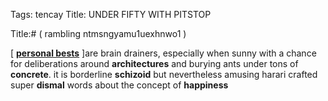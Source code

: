 Tags: tencay
Title: UNDER FIFTY WITH PITSTOP
  
Title:# ( rambling ntmsngyamu1uexhnwo1 )  
  
[ [**personal bests**](https://www.strava.com/activities/376302580) ]are brain drainers, especially when sunny with a chance for deliberations around **architectures** and burying ants under tons of **concrete**. it is borderline **schizoid** but nevertheless amusing harari crafted super **dismal** words about the concept of **happiness**
  
